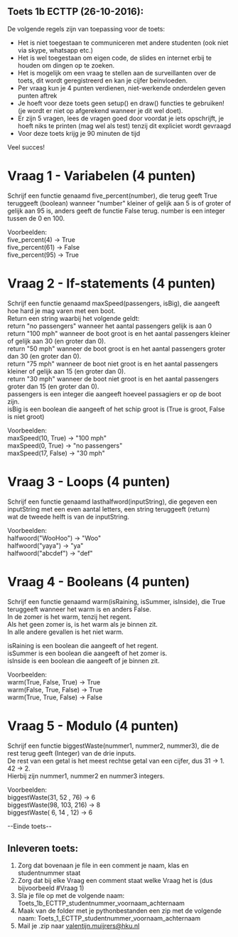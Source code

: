 ## Toets 1b ECTTP (26-10-2016):   
De volgende regels zijn van toepassing voor de toets:  
  
- Het is niet toegestaan te communiceren met andere studenten (ook niet via skype, whatsapp etc.)  
- Het is wel toegestaan om eigen code, de slides en internet erbij te houden om dingen op te zoeken.  
- Het is mogelijk om een vraag te stellen aan de surveillanten over de toets, dit wordt geregistreerd en kan je cijfer beinvloeden.  
- Per vraag kun je 4 punten verdienen, niet-werkende onderdelen geven punten aftrek
- Je hoeft voor deze toets geen setup() en draw() functies te gebruiken! (je wordt er niet op afgerekend wanneer je dit wel doet).
- Er zijn 5 vragen, lees de vragen goed door voordat je iets opschrijft, je hoeft niks te printen (mag wel als test) tenzij dit expliciet wordt gevraagd  
- Voor deze toets krijg je 90 minuten de tijd  
  
Veel succes!  
  
# Vraag 1 - Variabelen (4 punten) 
Schrijf een functie genaamd five_percent(number), die terug geeft True teruggeeft (boolean) wanneer "number" kleiner of gelijk aan 5 is of groter of gelijk aan 95 is, anders geeft de functie False terug.
number is een integer tussen de 0 en 100.  

Voorbeelden:    
five_percent(4) -> True    
five_percent(61) -> False    
five_percent(95) -> True    
 
# Vraag 2 - If-statements (4 punten)    
Schrijf een functie genaamd maxSpeed(passengers, isBig), die aangeeft hoe hard je mag varen met een boot.  
Return een string waarbij het volgende geldt:  
return "no passengers" wanneer het aantal passengers gelijk is aan 0  
return "100 mph" wanneer de boot groot is en het aantal passengers kleiner of gelijk aan 30 (en groter dan 0).  
return "50 mph" wanneer de boot groot is en het aantal passengers groter dan 30 (en groter dan 0).  
return "75 mph" wanneer de boot niet groot is en het aantal passengers kleiner of gelijk aan 15 (en groter dan 0).  
return "30 mph" wanneer de boot niet groot is en het aantal passengers groter dan 15 (en groter dan 0).  
passengers is een integer die aangeeft hoeveel passagiers er op de boot zijn.  
isBig is een boolean die aangeeft of het schip groot is (True is groot, False is niet groot)  

Voorbeelden:   
maxSpeed(10, True) -> "100 mph"  
maxSpeed(0, True) -> "no passengers"  
maxSpeed(17, False) -> "30 mph"   

	
# Vraag 3 - Loops (4 punten)  
Schrijf een functie genaamd lasthalfword(inputString), die gegeven een inputString met een even aantal letters, een string teruggeeft (return)  
wat de tweede helft is van de inputString.    

Voorbeelden:  
halfwoord("WooHoo") -> "Woo"    
halfwoord("yaya") -> "ya"  
halfwoord("abcdef") -> "def"  
 
# Vraag 4 - Booleans  (4 punten)  
Schrijf een functie genaamd warm(isRaining, isSummer, isInside), die True teruggeeft wanneer het warm is en anders False.  
In de zomer is het warm, tenzij het regent.  
Als het geen zomer is, is het warm als je binnen zit.  
In alle andere gevallen is het niet warm.  

isRaining is een boolean die aangeeft of het regent.  
isSummer is een boolean die aangeeft of het zomer is.  
isInside is een boolean die aangeeft of je binnen zit.  

Voorbeelden:  
warm(True, False, True) -> True  
warm(False, True, False) -> True  
warm(True, True, False) -> False  
	
# Vraag 5 - Modulo (4 punten)  
Schrijf een functie biggestWaste(nummer1, nummer2, nummer3), die de rest terug geeft (Integer) van de drie inputs.  
De rest van een getal is het meest rechtse getal van een cijfer, dus 31 -> 1.  42 -> 2.  
Hierbij zijn nummer1, nummer2 en nummer3 integers.  

Voorbeelden:  
biggestWaste(31, 52 ,  76) -> 6  
biggestWaste(98, 103, 216) -> 8  
biggestWaste( 6, 14 ,  12) -> 6  

 
--Einde toets--  
   
## Inleveren toets:  
  
1. Zorg dat bovenaan je file in een comment je naam, klas en studentnummer staat  
2. Zorg dat bij elke Vraag een comment staat welke Vraag het is (dus bijvoorbeeld #Vraag 1)  
3. Sla je file op met de volgende naam: Toets_1b_ECTTP_studentnummer_voornaam_achternaam  
4. Maak van de folder met je pythonbestanden een zip met de volgende naam: Toets_1_ECTTP_studentnummer_voornaam_achternaam  
5. Mail je .zip naar valentijn.muijrers@hku.nl  

